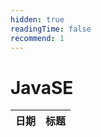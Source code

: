 ```yaml
---
hidden: true
readingTime: false
recommend: 1
---
```

# JavaSE

| 日期 | 标题                    |
| ---------- | ------------------------- |
